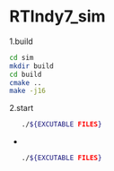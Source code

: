 # RTIndy7_sim
1.build
```bash
cd sim
mkdir build
cd build
cmake ..
make -j16
```
2.start
```bash
   ./${EXCUTABLE FILES}
```


+ 
```bash
   ./${EXCUTABLE FILES}
```

